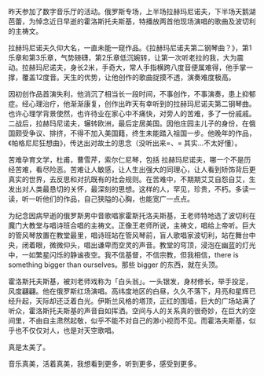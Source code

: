 昨天参加了数字音乐厅的活动。俄罗斯专场，上半场拉赫玛尼诺夫，下半场天鹅湖芭蕾，为悼念近日早逝的霍洛斯托夫斯基，特播放两首他现场演唱的歌曲及波切利的主祷文。

拉赫玛尼诺夫久仰大名，一直未能一窥作品。《拉赫玛尼诺夫第二钢琴曲？》，第1乐章和第3乐章，气势磅礴，第2乐章低沉婉转，让第一次听老拉的我，大为震动。拉赫玛尼诺夫，身长2米，手奇大，常人手指横跨八度音便属难得，他手掌一撑，覆盖12度音。天生的优势，让他创作的歌曲捉摸不透，演奏难度极高。

因初创作品首演失利，他消沉了相当长一段时间，不事创作，不事演奏，患上抑郁症。经心理治疗，他渐渐康复，创作出昨天有幸听到的拉赫玛尼诺夫第二钢琴曲。也许心理学背景使然，也许待业在家心中不痛快，对旁人的苦难，多了一份戚戚。二战后，拉赫玛尼诺夫，辗转欧洲，最后定居美国。因他庄园主儿子的身份，在俄国颇受争议、排挤，不得不加入美国籍，终生未能踏入祖国一步。他晚年的作品，《帕格尼尼狂想曲》，传达出对故土的思念（没听出来=、= 其实…不太好懂）。

苦难孕育文学，杜甫，曹雪芹，索尔仁尼琴，包括 拉赫玛尼诺夫，哪一个不是历经苦难，看尽险恶。苦难让人敏感，让人生出强大的同理心，让人看到矫饰背后更真实的世界，去反思和对抗既有的社会规则。在苦难中，不期期艾艾自怨自艾，生发出对人类最恳切的关怀，最深刻的思想。这样的人，罕见，珍贵，不朽。多读一读，听一听他们的作品，自己狭隘的心胸，也能宽广一点点。

为纪念因病早逝的俄罗斯男中音歌唱家霍斯托洛夫斯基，王老师特地选了波切利在魔门大教堂与唱诗班合唱的主祷文。正像王老师所说，主祷文，唱给上帝听。巨大的管风琴放置在教堂最里，唱诗班站在管风琴前，盲人歌唱家波切利，站在舞台中央，闭着眼，微微仰头，唱出谦卑而空灵的声音。教堂的穹顶，浸泡在幽蓝的灯光中，一如繁星闪烁的静谧夜空。我不信基督，不信宗教，但我相信，there is something bigger than ourselves。那些 bigger 的东西，就在头顶。

霍洛斯托夫斯基，被刘老师戏称为「白头翁」。一头银发，身材修长，举手投足，风度翩翩。他在俄罗斯红场演唱。高纬度地区的白昼，久久不落下，月亮和星辉已经升起，天际却还泛着白光。伊斯兰风格的塔顶，正红的围墙，巨大的广场站满了听众，霍洛斯托夫斯基的声音自如挥洒。空间与人的关系真的很奇妙，在巨大的空间里，不由自主肃然起敬，似乎不能不对自己的渺小视而不见。而霍洛夫斯基，似乎也不仅仅对人，也是对天空歌唱。

真是太美了。

音乐真美，活着真美，我想看到更多，听到更多，感受到更多。